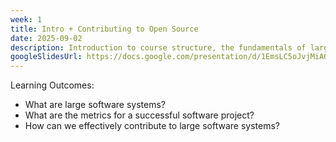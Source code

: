 ```yaml
---
week: 1
title: Intro + Contributing to Open Source
date: 2025-09-02
description: Introduction to course structure, the fundamentals of large software systems, and how to effectively contribute to large software systems.
googleSlidesUrl: https://docs.google.com/presentation/d/1EmsLC5oJvjMiA0XQjvRn2csNwILEj10VwHGfcK3sVrI/
---
```


Learning Outcomes:

- What are large software systems?
- What are the metrics for a successful software project?
- How can we effectively contribute to large software systems?
